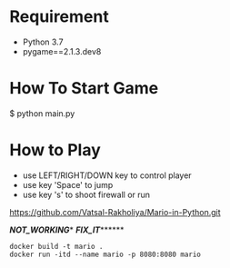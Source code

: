 # Requirement
* Python 3.7
* pygame==2.1.3.dev8

# How To Start Game
$ python main.py

# How to Play
* use LEFT/RIGHT/DOWN key to control player
* use key 'Space' to jump
* use key 's' to shoot firewall or run

https://github.com/Vatsal-Rakholiya/Mario-in-Python.git

***********NOT_WORKING************
***********FIX_IT*****************

```
docker build -t mario .
docker run -itd --name mario -p 8080:8080 mario
```

